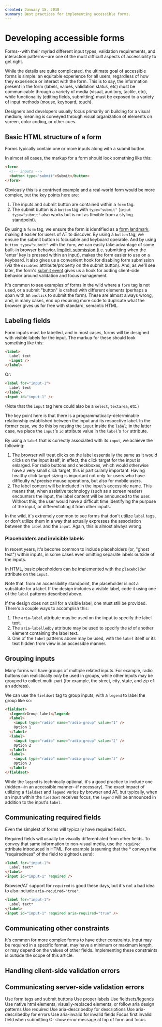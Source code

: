 ```yaml
---
created: January 15, 2018
summary: Best practices for implementing accessible forms.
---
```


# Developing accessible forms

Forms--with their myriad different input types, validation requirements, and interaction patterns--are one of the most difficult aspects of accessibility to get right. 

While the details are quite complicated, the ultimate goal of accessible forms is simple: an equitable experience for all users, regardless of how they experience or interact with the form. This is to say, the information present in the form (labels, values, validation status, etc) must be communicable through a variety of media (visual, auditory, tactile, etc), while functionality (editing fields, submitting) must be exposed to a variety of input methods (mouse, keyboard, touch). 

Designers and developers usually focus primarily on building for a visual medium; meaning is conveyed through visual organization of elements on screen, color coding, or other cues. 

## Basic HTML structure of a form

Forms typically contain one or more inputs along with a submit button.

In almost all cases, the markup for a form should look something like this:

```html
<form>
  <!-- inputs -->
  <button type="submit">Submit</button>
</form>
```

Obviously this is a contrived example and a real-world form would be more complex, but the key points here are:

1) The inputs and submit button are contained within a `form` tag.
2) The submit button is a `button` tag with `type="submit"` (`input type="submit"` also works but is not as flexible from a styling standpoint).

By using a `form` tag, we ensure the form is identified as a [form landmark](https://www.w3.org/TR/wai-aria-1.1/#form), making it easier for users of AT to discover. By using a `button` tag, we ensure the submit button is focusable and keyboard operable. And by using `button type="submit"` with the `form`, we can easily take advantage of some built-in browser behavior. [Implicit submission](https://html.spec.whatwg.org/multipage/form-control-infrastructure.html#implicit-submission) (i.e. submitting when the 'enter' key is pressed within an input), makes the form easier to use on a keyboard. It also gives us a convenient hook for disabling form submission (via the `disabled` attribute/property on the submit button). And, as we'll see later, the form's [submit event](https://developer.mozilla.org/en-US/docs/Web/Events/submit) gives us a hook for adding client-side behavior around validation and focus management.

It's common to see examples of forms in the wild where a `form` tag is not used, or a submit "button" is crafted with different elements (perhaps a span with an `onclick` to submit the form). These are almost always wrong, and, in many cases, end up requiring more code to duplicate what the browser gives us for free with standard, semantic HTML.

## Labeling fields

Form inputs must be labelled, and in most cases, forms will be designed with visible labels for the input. The markup for these should look something like this:

```html
<label>
  Label text
  <input />
</label>
```

Or:

```html
<label for="input-1">
  Label text
</label>
<input id="input-1" />
```

(Note that the `input` tag here could also be a `select`, `textarea`, etc.)

The key point here is that there is a programmatically-determinable relationship established between the input and its respective label. In the former case, we do this by nesting the `input` inside the `label`; in the latter case, we place the `input`'s `id` attribute value in the `label`'s `for` attribute. 

By using a `label` that is correctly associated with its `input`, we achieve the following:

1) The browser will treat clicks on the label essentially the same as it would clicks on the input itself; in effect, the click target for the input is enlarged. For radio buttons and checkboxes, which would otherwise have a very small click target, this is particularly important. Having healthy click target sizing is important not only for users who have difficulty w/ precise mouse operations, but also for mobile users.
2) The label content will be included in the input's accessible name. This means that, when assistive technology (such as a screen reader) encounters the input, the label content will be announced to the user. Without this, the user would have a difficult time identifying the purpose of the input, or differentiating it from other inputs.

In the wild, it's extremely common to see forms that don't utilize `label` tags, or don't utilize them in a way that actually expresses the association between the `label` and the `input`. Again, this is almost always wrong.

### Placeholders and invisible labels

In recent years, it's become common to include placeholders (or, "ghost text") within inputs, in some cases even omitting separate labels outside of the inputs.

In HTML, basic placeholders can be implemented with the `placeholder` attribute on the `input`. 

Note that, from an accessibility standpoint, the placeholder is not a substitute for a label. If the design includes a visible label, code it using one of the `label` patterns described above. 

If the design does not call for a visible label, one must still be provided. There's a couple ways to accomplish this:

1) The `aria-label` attribute may be used on the input to specify the label text.
2) The `aria-labelledby` attribute may be used to specify the *id* of another element containing the label text.
3) One of the `label` patterns above may be used, with the `label` itself or its text hidden from view in an accessible manner.

## Grouping inputs

Many forms will have groups of multiple related inputs. For example, radio buttons can realistically *only* be used in groups, while other inputs may be grouped to collect multi-part (for example, the street, city, state, and zip of an address). 

We can use the `fieldset` tag to group inputs, with a `legend` to label the group like so:

```html
<fieldset>
  <legend>Group label</legend>
  <label>
    <input type="radio" name="radio-group" value="1" />
    Option 1
  </label>
  <label>
    <input type="radio" name="radio-group" value="2" />
    Option 2
  </label>
  <label>
    <input type="radio" name="radio-group" value="3" />
    Option 3
  </label>
</fieldset>
```

While the `legend` is technically optional, it's a good practice to include one (hidden--in an accessible manner--if necessary). The exact impact of utilizing a `fieldset` and `legend` varies by browser and AT, but typically, when an input within the `fieldset` receives focus, the `legend` will be announced in addition to the input's `label`.

## Communicating required fields

Even the simplest of forms will typically have required fields.

Required fields will usually be visually differentiated from other fields. To convey that same information to non-visual media, use the `required` attribute introduced in HTML. For example (assuming that the * conveys the "requiredness" of the field to sighted users):

```html
<label for="input-1">
  Label text*
</label>
<input id="input-1" required />
```

Browser/AT support for `required` is good these days, but it's not a bad idea to also include `aria-required="true"`.

```html
<label for="input-1">
  Label text*
</label>
<input id="input-1" required aria-required="true" />
```

## Communicating other constraints

It's common for more complex forms to have other constraints. Input may be required in a specific format, may have a minimum or maximum length, or may depend on the values of other fields. Implementing these constraints is outside the scope of this article. 

## Handling client-side validation errors



## Communicating server-side validation errors

Use form tags and submit buttons
Use proper labels
Use fieldsets/legends
Use native html elements, visually-replaced elements, or follow aria design patterns
Use required
Use aria-describedby for descriptions
Use aria-describedby for errors
Use aria-invalid for invalid fields
Focus first invalid field when submitting
  Or show error message at top of form and focus

